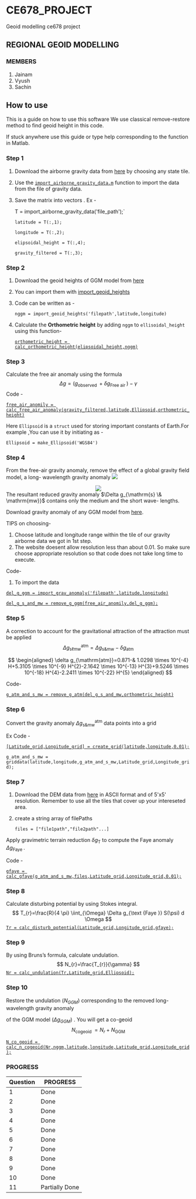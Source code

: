 # CE678_PROJECT
 Geoid modelling ce678 project
## REGIONAL GEOID MODELLING
### MEMBERS
1. Jainam
2. Vyush
3. Sachin

## How to use
This is a guide on how to use this software
We use classical remove-restore method to find geoid height in this code.

If stuck anywhere use this guide or type help corresponding to the function in Matlab.

### Step 1

1. Download the airborne gravity data from [here](https://geodesy.noaa.gov/GRAV-D/data_products.shtml) by choosing any state tile.

2. Use the [`import_airborne_gravity_data.m`](https://github.com/Jainam-IITK/CE678_PROJECT/blob/main/import_airborne_gravity_data.m) function to import the data from the file of gravity data.

3. Save the matrix into vectors . Ex - 

   T = import_airborne_gravity_data('file_path');`

   `latitude = T(:,1);`

   `longitude = T(:,2);`

   `elipsoidal_height = T(:,4);`

   `gravity_filtered = T(:,3);`

### Step 2

1. Download the geoid heights of GGM model from [here](http://icgem.gfz-potsdam.de/calcgrid)

2. You can import them with [import_geoid_heights](https://github.com/Jainam-IITK/CE678_PROJECT/blob/main/import_geoid_heights.m)

3. Code can be written as - 

   `nggm = import_geoid_heights('filepath',latitude,longitude)`

4. Calculate the **Orthometric height** by adding `nggm` to `ellisoidal_height`  using this function-

   [`orthometric_height = calc_orthometric_height(elipsoidal_height,nggm)`](https://github.com/Jainam-IITK/CE678_PROJECT/blob/main/calc_orthometric_height.m)

### Step 3

Calculate the free air anomaly using the formula
$$
\Delta g=\left(g_{\text {observed }}+\delta g_{\text {Free air }}\right)-\gamma
$$
Code - 

[`free_air_anomily = calc_free_air_anomaly(gravity_filtered,latitude,Ellipsoid,orthometric_height)`](https://github.com/Jainam-IITK/CE678_PROJECT/blob/main/calc_free_air_anomaly.m)

Here `Ellipsoid` is a `struct` used for storing important constants of Earth.For example ,You can use it by initiating as - 

`Ellipsoid = make_Ellipsoid('WGS84')` 

### Step 4

From the free-air gravity anomaly, remove the effect of a global gravity field model, a long- wavelength gravity anomaly <img src="https://render.githubusercontent.com/render/math?math=\Delta g_{\mathrm{GGM}}">


<!-- $$
\Delta g_{\mathrm{s} \& \mathrm{mw}}=\Delta g-\Delta g_{\mathrm{GGM}}
$$ --> 

<div align="center"><img src="https://render.githubusercontent.com/render/math?math=%5CDelta%20g_%7B%5Cmathrm%7Bs%7D%20%5C%26%20%5Cmathrm%7Bmw%7D%7D%3D%5CDelta%20g-%5CDelta%20g_%7B%5Cmathrm%7BGGM%7D%7D"></div>
The resultant reduced gravity anomaly  $\Delta g_{\mathrm{s} \& \mathrm{mw}}$ contains only the medium and the short wave- lengths.

Download gravity anomaly of any GGM model from [here](http://icgem.gfz-potsdam.de/calcgrid).

TIPS on choosing-

1. Choose latitude and longitude range within the tile of our gravity airborne data we got in 1st step.
2. The website doesent allow resolution less than about 0.01. So make sure choose appropriate resolution so that code does not take long time to execute.

Code- 

1. To import the data

[`del_g_ggm = import_grav_anomaly('filepath',latitude,longitude)`](https://github.com/Jainam-IITK/CE678_PROJECT/blob/main/import_grav_anomaly.m)

[`del_g_s_and_mw = remove_g_ggm(free_air_anomily,del_g_ggm);`](https://github.com/Jainam-IITK/CE678_PROJECT/blob/main/remove_g_ggm.m)

### Step 5

A correction to account for the gravitational attraction of the attraction must be applied
$$
\Delta g_{\mathrm{s} \ell \mathrm{mw}}^{\mathrm{atm}}=\Delta g_{\mathrm{s} \& \mathrm{mw}}-\delta g_{\mathrm{atm}}
$$

$$
\begin{aligned}
\delta g_{\mathrm{atm}}=0.871-& 1.0298 \times 10^{-4} H+5.3105 \times 10^{-9} H^{2}-2.1642 \times 10^{-13} H^{3}+9.5246 \times 10^{-18} H^{4}-2.2411 \times 10^{-22} H^{5}
\end{aligned}
$$

Code-

[`g_atm_and_s_mw = remove_g_atm(del_g_s_and_mw,orthometric_height)`](https://github.com/Jainam-IITK/CE678_PROJECT/blob/main/remove_g_atm.m)

### Step 6

Convert the gravity anomaly $\Delta g_{\mathrm{s} \& \mathrm{mw}}^{\mathrm{atm}}$ data points into a grid

Ex Code - 

[`[Latitude_grid,Longitude_grid] = create_grid(latitude,longitude,0.01);`](https://github.com/Jainam-IITK/CE678_PROJECT/blob/main/create_grid.m)

`g_atm_and_s_mw = griddata(latitude,longitude,g_atm_and_s_mw,Latitude_grid,Longitude_grid);`

### Step 7

1. Download the DEM data from [here](http://srtm.csi.cgiar.org/srtmdata/) in ASCII format and of 5'x5' resolution. Remember to use all the tiles that cover up your intereseted area.

2. create a string array of filePaths

   `files = ["file1path","file2path"...]`

Apply gravimetric terrain reduction $\delta g_{\mathrm{T}}$ to  compute the Faye anomaly $\Delta g_{\text {Faye }}$.

Code - 

[`gfaye = calc_gfaye(g_atm_and_s_mw,files,Latitude_grid,Longitude_grid,0.01);`](https://github.com/Jainam-IITK/CE678_PROJECT/blob/main/calc_gfaye.m)

### Step 8

Calculate disturbing potential by using Stokes integral.
$$
T_{r}=\frac{R}{4 \pi} \iint_{\Omega} \Delta g_{\text {Faye }} S(\psi) d \Omega
$$
[`Tr = calc_disturb_potential(Latitude_grid,Longitude_grid,gfaye);`](https://github.com/Jainam-IITK/CE678_PROJECT/blob/main/calc_disturb_potential.m)

### Step 9

By using Bruns’s formula, calculate undulation.
$$
N_{r}=\frac{T_{r}}{\gamma}
$$
[`Nr = calc_undulation(Tr,Latitude_grid,Ellipsoid);`](https://github.com/Jainam-IITK/CE678_PROJECT/blob/main/calc_undulation.m)



### Step 10

Restore the undulation $\left(N_{G G M}\right)$ corresponding to the removed long-wavelength gravity anomaly

of the GGM model $\left(\Delta g_{G G M}\right)$ . You will get a co-geoid
$$
N_{\text {cogeoid }}=N_{r}+N_{\text {GGM }}
$$


[`N_co_geoid = calc_n_cogeoid(Nr,nggm,latitude,longitude,Latitude_grid,Longitude_grid);`](https://github.com/Jainam-IITK/CE678_PROJECT/blob/main/calc_n_cogeoid.m)











### PROGRESS

|        Question        |PROGRESS                         |
|----------------|-------------------------------|
|1				 |    Done        |
|2               | Done           |
|3               |Done|
|4               |Done|
|5               |Done|
|6               |Done|
|7               |Done|
|8               |Done|
|9               |Done|
|10              |Done|
|11              |Partially Done|

